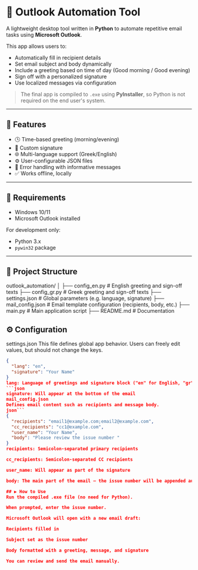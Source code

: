 # 📧 Outlook Automation Tool

A lightweight desktop tool written in **Python** to automate repetitive email tasks using **Microsoft Outlook**.

This app allows users to:
- Automatically fill in recipient details
- Set email subject and body dynamically
- Include a greeting based on time of day (Good morning / Good evening)
- Sign off with a personalized signature
- Use localized messages via configuration

> The final app is compiled to `.exe` using **PyInstaller**, so Python is not required on the end user's system.

---

## 🚀 Features

- 🕓 Time-based greeting (morning/evening)
- 📎 Custom signature
- 🌐 Multi-language support (Greek/English)
- ⚙️ User-configurable JSON files
- 🧠 Error handling with informative messages
- ✅ Works offline, locally

---

## 🧰 Requirements

- Windows 10/11
- Microsoft Outlook installed

For development only:
- Python 3.x
- `pywin32` package

---

## 📁 Project Structure

outlook_automation/
│
├── config_en.py           # English greeting and sign-off texts
├── config_gr.py           # Greek greeting and sign-off texts
├── settings.json          # Global parameters (e.g. language, signature)
├── mail_config.json       # Email template configuration (recipients, body, etc.)
├── main.py                # Main application script
├── README.md              # Documentation

## ⚙️ Configuration

settings.json
This file defines global app behavior. Users can freely edit values, but should not change the keys.

```json
{
  "lang": "en",
  "signature": "Your Name"
}
lang: Language of greetings and signature block ("en" for English, "gr" for Greek)
```json
signature: Will appear at the bottom of the email
mail_config.json
Defines email content such as recipients and message body.
json```
{
  "recipients": "email1@example.com;email2@example.com",
  "cc_recipients": "cc1@example.com",
  "user_name": "Your Name",
  "body": "Please review the issue number "
}
recipients: Semicolon-separated primary recipients

cc_recipients: Semicolon-separated CC recipients

user_name: Will appear as part of the signature

body: The main part of the email — the issue number will be appended automatically.

## ▶️ How to Use
Run the compiled .exe file (no need for Python).

When prompted, enter the issue number.

Microsoft Outlook will open with a new email draft:

Recipients filled in

Subject set as the issue number

Body formatted with a greeting, message, and signature

You can review and send the email manually.

